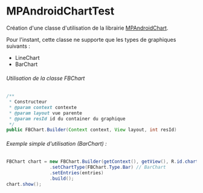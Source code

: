 # MPAndroidChartTest

Création d'une classe d'utilisation de la librairie [MPAndroidChart](https://github.com/PhilJay/MPAndroidChart).

Pour l'instant, cette classe ne supporte que les types de graphiques suivants :

* LineChart
* BarChart

###### Utilisation de la classe FBChart

```java
/**
 * Constructeur
 * @param context contexte
 * @param layout vue parente
 * @param resId id du container du graphique
 */
public FBChart.Builder(Context context, View layout, int resId)
```

###### Exemple simple d'utilisation (BarChart) :

```java
FBChart chart = new FBChart.Builder(getContext(), getView(), R.id.chart_container)
                .setChartType(FBChart.Type.Bar) // BarChart
                .setEntries(entries)
                .build();
chart.show();
```

